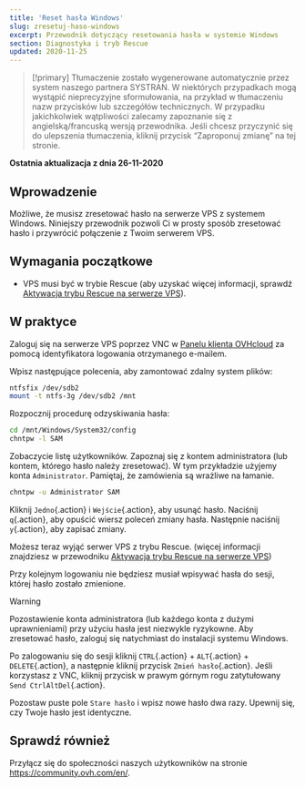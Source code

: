 ```yaml
---
title: 'Reset hasła Windows'
slug: zresetuj-haso-windows
excerpt: Przewodnik dotyczący resetowania hasła w systemie Windows
section: Diagnostyka i tryb Rescue
updated: 2020-11-25
---
```


> [!primary]
> Tłumaczenie zostało wygenerowane automatycznie przez system naszego partnera SYSTRAN. W niektórych przypadkach mogą wystąpić nieprecyzyjne sformułowania, na przykład w tłumaczeniu nazw przycisków lub szczegółów technicznych. W przypadku jakichkolwiek wątpliwości zalecamy zapoznanie się z angielską/francuską wersją przewodnika. Jeśli chcesz przyczynić się do ulepszenia tłumaczenia, kliknij przycisk “Zaproponuj zmianę” na tej stronie.
> 

**Ostatnia aktualizacja z dnia 26-11-2020**

## Wprowadzenie

Możliwe, że musisz zresetować hasło na serwerze VPS z systemem Windows. Niniejszy przewodnik pozwoli Ci w prosty sposób zresetować hasło i przywrócić połączenie z Twoim serwerem VPS.

## Wymagania początkowe

- VPS musi być w trybie Rescue (aby uzyskać więcej informacji, sprawdź [Aktywacja trybu Rescue na serwerze VPS](../rescue)).

## W praktyce

Zaloguj się na serwerze VPS poprzez VNC w [Panelu klienta OVHcloud](https://www.ovh.com/auth/?action=gotomanager&from=https://www.ovh.pl/&ovhSubsidiary=pl) za pomocą identyfikatora logowania otrzymanego e-mailem.

Wpisz następujące polecenia, aby zamontować zdalny system plików:

```sh
ntfsfix /dev/sdb2
mount -t ntfs-3g /dev/sdb2 /mnt
```

Rozpocznij procedurę odzyskiwania hasła:

```sh
cd /mnt/Windows/System32/config
chntpw -l SAM
```

Zobaczycie listę użytkowników. Zapoznaj się z kontem administratora (lub kontem, którego hasło należy zresetować). W tym przykładzie użyjemy konta `Administrator`. Pamiętaj, że zamówienia są wrażliwe na łamanie.

```sh
chntpw -u Administrator SAM
```

Kliknij `Jedno`{.action} i `Wejście`{.action}, aby usunąć hasło. Naciśnij `q`{.action}, aby opuścić wiersz poleceń zmiany hasła. Następnie naciśnij `y`{.action}, aby zapisać zmiany.

Możesz teraz wyjąć serwer VPS z trybu Rescue. (więcej informacji znajdziesz w przewodniku [Aktywacja trybu Rescue na serwerze VPS](../rescue))

Przy kolejnym logowaniu nie będziesz musiał wpisywać hasła do sesji, której hasło zostało zmienione.

> [!warning]
>
> Pozostawienie konta administratora (lub każdego konta z dużymi uprawnieniami) przy użyciu hasła jest niezwykle ryzykowne. Aby zresetować hasło, zaloguj się natychmiast do instalacji systemu Windows.
> 

Po zalogowaniu się do sesji kliknij `CTRL`{.action} + `ALT`{.action} + `DELETE`{.action}, a następnie kliknij przycisk `Zmień hasło`{.action}. Jeśli korzystasz z VNC, kliknij przycisk w prawym górnym rogu zatytułowany `Send CtrlAltDel`{.action}.

Pozostaw puste pole `Stare hasło` i wpisz nowe hasło dwa razy. Upewnij się, czy Twoje hasło jest identyczne.

## Sprawdź również

Przyłącz się do społeczności naszych użytkowników na stronie <https://community.ovh.com/en/>.
